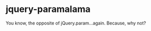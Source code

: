 jquery-paramalama
=================

You know, the opposite of jQuery.param...again. Because, why not?

